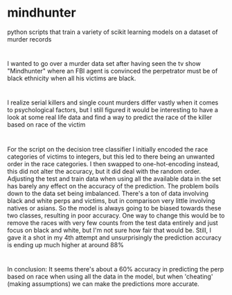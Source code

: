 # mindhunter
python scripts that train a variety of scikit learning models on a dataset of murder records

#

 I wanted to go over a murder data set after having seen the tv show "Mindhunter" where an FBI agent is convinced the perpetrator must be of black ethnicity when all his victims are black.

#

 I realize serial killers and single count murders differ vastly when it comes to psychological factors, but I still figured it would be interesting to have a look at some real life data and find a way to predict the race of the killer based on race of the victim
 
 #
 
 For the script on the decision tree classifier I initially encoded the race categories of victims to integers, but this led to there being an unwanted order in the race categories. I then swapped to one-hot-encoding instead, this did not alter the accuracy, but it did deal with the random order. 
Adjusting the test and train data when using all the available data in the set has barely any effect on the accuracy of the prediction. 
The problem boils down to the data set being imbalanced. There's a ton of data involving black and white perps and victims, but in comparison very little involving natives or asians. So the model is always going to be biased towards these two classes, resulting in poor accuracy. One way to change this would be to remove the races with very few counts from the test data entirely and just focus on black and white, but I'm not sure how fair that would be. Still, I gave it a shot in my 4th attempt and unsurprisingly the prediction accuracy is ending up much higher at around 88%
 
 #
 
 In conclusion: It seems there's about a 60% accuracy in predicting the perp based on race when using all the data in the model, but when 'cheating' (making assumptions) we can make the predictions more accurate. 


